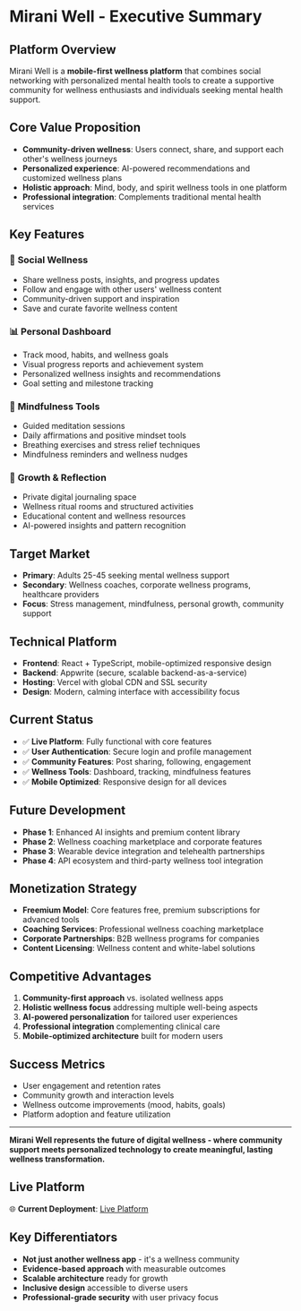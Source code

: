 # Mirani Well - Executive Summary

## Platform Overview
Mirani Well is a **mobile-first wellness platform** that combines social networking with personalized mental health tools to create a supportive community for wellness enthusiasts and individuals seeking mental health support.

## Core Value Proposition
- **Community-driven wellness**: Users connect, share, and support each other's wellness journeys
- **Personalized experience**: AI-powered recommendations and customized wellness plans
- **Holistic approach**: Mind, body, and spirit wellness tools in one platform
- **Professional integration**: Complements traditional mental health services

## Key Features

### 🌟 **Social Wellness**
- Share wellness posts, insights, and progress updates
- Follow and engage with other users' wellness content
- Community-driven support and inspiration
- Save and curate favorite wellness content

### 📊 **Personal Dashboard**
- Track mood, habits, and wellness goals
- Visual progress reports and achievement system
- Personalized wellness insights and recommendations
- Goal setting and milestone tracking

### 🧘 **Mindfulness Tools**
- Guided meditation sessions
- Daily affirmations and positive mindset tools
- Breathing exercises and stress relief techniques
- Mindfulness reminders and wellness nudges

### 📝 **Growth & Reflection**
- Private digital journaling space
- Wellness ritual rooms and structured activities
- Educational content and wellness resources
- AI-powered insights and pattern recognition

## Target Market
- **Primary**: Adults 25-45 seeking mental wellness support
- **Secondary**: Wellness coaches, corporate wellness programs, healthcare providers
- **Focus**: Stress management, mindfulness, personal growth, community support

## Technical Platform
- **Frontend**: React + TypeScript, mobile-optimized responsive design
- **Backend**: Appwrite (secure, scalable backend-as-a-service)
- **Hosting**: Vercel with global CDN and SSL security
- **Design**: Modern, calming interface with accessibility focus

## Current Status
- ✅ **Live Platform**: Fully functional with core features
- ✅ **User Authentication**: Secure login and profile management
- ✅ **Community Features**: Post sharing, following, engagement
- ✅ **Wellness Tools**: Dashboard, tracking, mindfulness features
- ✅ **Mobile Optimized**: Responsive design for all devices

## Future Development
- **Phase 1**: Enhanced AI insights and premium content library
- **Phase 2**: Wellness coaching marketplace and corporate features
- **Phase 3**: Wearable device integration and telehealth partnerships
- **Phase 4**: API ecosystem and third-party wellness tool integration

## Monetization Strategy
- **Freemium Model**: Core features free, premium subscriptions for advanced tools
- **Coaching Services**: Professional wellness coaching marketplace
- **Corporate Partnerships**: B2B wellness programs for companies
- **Content Licensing**: Wellness content and white-label solutions

## Competitive Advantages
1. **Community-first approach** vs. isolated wellness apps
2. **Holistic wellness focus** addressing multiple well-being aspects
3. **AI-powered personalization** for tailored user experiences
4. **Professional integration** complementing clinical care
5. **Mobile-optimized architecture** built for modern users

## Success Metrics
- User engagement and retention rates
- Community growth and interaction levels
- Wellness outcome improvements (mood, habits, goals)
- Platform adoption and feature utilization

---

**Mirani Well represents the future of digital wellness - where community support meets personalized technology to create meaningful, lasting wellness transformation.**

## Live Platform
🌐 **Current Deployment**: [Live Platform](https://miriani-well-mobile-8ysr9m63v-miriani-wells-projects.vercel.app)

## Key Differentiators
- **Not just another wellness app** - it's a wellness community
- **Evidence-based approach** with measurable outcomes
- **Scalable architecture** ready for growth
- **Inclusive design** accessible to diverse users
- **Professional-grade security** with user privacy focus
